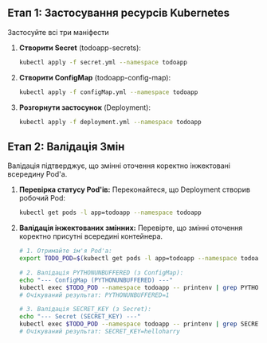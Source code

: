 ## Етап 1: Застосування ресурсів Kubernetes

Застосуйте всі три маніфести

1.  **Створити Secret** (todoapp-secrets):
    ```bash
    kubectl apply -f secret.yml --namespace todoapp
    ```

2.  **Створити ConfigMap** (todoapp-config-map):
    ```bash
    kubectl apply -f configMap.yml --namespace todoapp
    ```

3.  **Розгорнути застосунок** (Deployment):
    ```bash
    kubectl apply -f deployment.yml --namespace todoapp
    ```

## Етап 2: Валідація Змін

Валідація підтверджує, що змінні оточення коректно інжектовані всередину Pod'а.

1.  **Перевірка статусу Pod'ів:**
    Переконайтеся, що Deployment створив робочий Pod:
    ```bash
    kubectl get pods -l app=todoapp --namespace todoapp
    ```

2.  **Валідація інжектованих змінних:**
    Перевірте, що змінні оточення коректно присутні всередині контейнера.

    ```bash
    # 1. Отримайте ім'я Pod'а:
    export TODO_POD=$(kubectl get pods -l app=todoapp --namespace todoapp -o jsonpath='{.items[0].metadata.name}')

    # 2. Валідація PYTHONUNBUFFERED (з ConfigMap):
    echo "--- ConfigMap (PYTHONUNBUFFERED) ---"
    kubectl exec $TODO_POD --namespace todoapp -- printenv | grep PYTHONUNBUFFERED
    # Очікуваний результат: PYTHONUNBUFFERED=1

    # 3. Валідація SECRET_KEY (з Secret):
    echo "--- Secret (SECRET_KEY) ---"
    kubectl exec $TODO_POD --namespace todoapp -- printenv | grep SECRET_KEY
    # Очікуваний результат: SECRET_KEY=helloharry
    ```